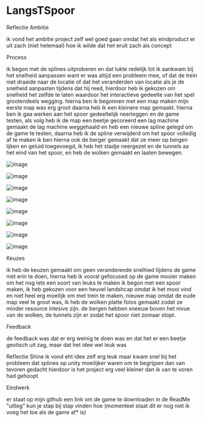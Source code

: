 # LangsTSpoor

Reflectie Ambitie

ik vond het ambitie project zelf wel goed gaan omdat het als eindproduct er uit zach (niet helemaal) hoe ik wilde dat het eruit zach als concept

 
Process

ik begon met de splines uitproberen en dat lukte redelijk tot ik aankwam bij het snelheid aanpassen want er was altijd een probleem mee, of dat de trein niet draaide naar de locatie of dat het veranderden van locatie als je de snelheid aanpasten tijdens dat hij reed, hierdoor heb ik gekozen om snelheid het zelfde te laten waardoor het interactieve gedeelte van het spel grootendeels wegging. hierna ben ik begonnen met een map maken mijn eerste map was erg groot daarna heb ik een kleinere map gemaakt. hierna ben ik gaa werken aan het spoor gedeeltelijk neerleggen en de game testen, als volg heb ik de map een beetje gecoreerd een lag machine gemaakt de lag machine weggehaald en heb een nieuwe spline gelegd om de game te testen, daarna heb ik de spline verwijderd om het spoor volledig af te maken ik ben hierna ook de berger gemaakt dat ze meer op bergen lijken en geluid toegevoegd, ik heb het stadje neergezet en de tunnels aa het eind van het spoor, en heb de wolken gemaakt en laaten bewegen.





![image](https://github.com/Bastheblackdachshund/Shine/assets/144002097/b526ddf1-9b73-4630-819a-6cd5d22fd547)

![image](https://github.com/Bastheblackdachshund/Shine/assets/144002097/0489227e-9261-4d31-a250-f6b0942074f7)

![image](https://github.com/Bastheblackdachshund/Shine/assets/144002097/38deeaa3-8a1f-4d58-9e03-ae176e181010)

![image](https://github.com/Bastheblackdachshund/Shine/assets/144002097/f1060ea5-c85c-48ea-aa0e-ef7930d31a0d)

![image](https://github.com/Bastheblackdachshund/Shine/assets/144002097/5f9c3110-8c46-4c1b-809b-2a5c4eb14821)

![image](https://github.com/Bastheblackdachshund/Shine/assets/144002097/6909e919-1731-430a-a226-b6d36e85498d)

![image](https://github.com/Bastheblackdachshund/Shine/assets/144002097/d3a33ae0-61f1-4801-a325-d6ee4c5d3a7c)

![image](https://github.com/Bastheblackdachshund/Shine/assets/144002097/18ce7084-4a54-4df9-a394-fbe347efb630)







Keuzes

ik heb de keuzen gemaakt om geen veranderende snelhied tijdens de game niet erin te doen, hierna heb ik vooral gefocused op de game mooier maken om het nog iets een soort van leuks te maken ik begon met een spoor maken, ik heb gekozen voor een heuvel landshcap omdat ik het mooi vind en niet heel erg moeilijk om met trein te maken, nieuwe map omdat de oude map veel te groot was, ik heb de wolken platte fotos gemaakt zodat ze minder resource intesive zijn. de bergen hebben sneeuw boven het nivue van de wolken, de tunnels zijn er zodat het spoor niet zomaar stopt.


Feedback

de feedback was dat er erg weinig te doen was en dat het er een beetje geotisch uit zag, maar dat het idee wel leuk was

Reflectie Shine
ik vond eht idee zelf erg leuk maar kwam snel bij het probleem dat splines op unity moeilijker waren om te begrijpen dan van tevoren gedacht
hierdoor is het project erg veel kleiner dan ik van te voren had gehoopt


Eindwerk

er staat op mijn github een link om de game te downloaden in de ReadMe "uitleg" kun je stap bij stap vinden hoe (momenteel staat dit er nog niet ik voeg het toe als de game af* is)
